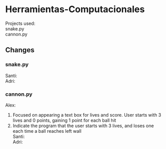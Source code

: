 # Herramientas-Computacionales

Projects used: <br />
snake.py <br />
cannon.py <br />

## Changes

### snake.py
Santi: <br />
Adri: <br />

### cannon.py
Alex: <br />
1. Focused on appearing a text box for lives and score. User starts with 3 lives and 0 points, gaining 1 point for each ball hit<br />
2. Indicate the program that the user starts with 3 lives, and loses one each time a ball reaches left wall <br />
Santi: <br />
Adri: <br />
